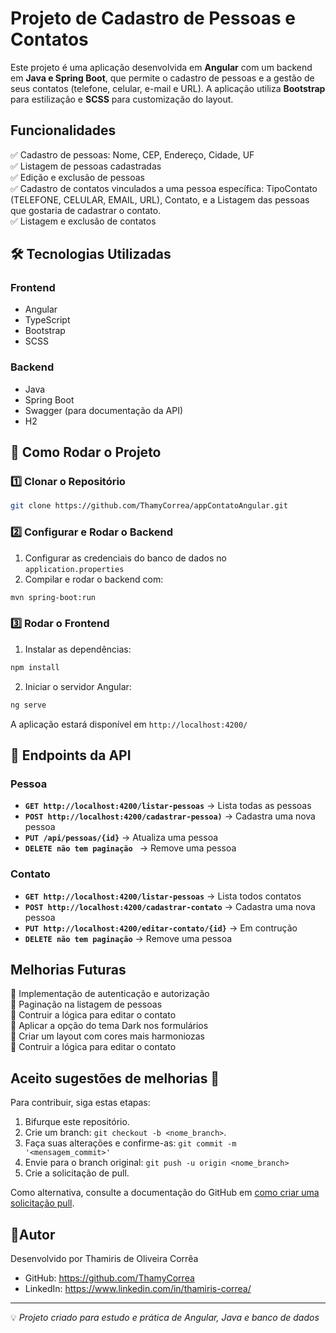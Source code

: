  # Projeto de Cadastro de Pessoas e Contatos

Este projeto é uma aplicação desenvolvida em **Angular** com um backend em **Java e Spring Boot**, que permite o cadastro de pessoas e a gestão de seus contatos (telefone, celular, e-mail e URL). A aplicação utiliza **Bootstrap** para estilização e **SCSS** para customização do layout.

## Funcionalidades
✅ Cadastro de pessoas: Nome, CEP, Endereço, Cidade, UF  
✅ Listagem de pessoas cadastradas  
✅ Edição e exclusão de pessoas  
✅ Cadastro de contatos vinculados a uma pessoa específica: TipoContato (TELEFONE, CELULAR, EMAIL, URL), Contato, e a Listagem das pessoas que gostaria de cadastrar o contato.  
✅ Listagem e exclusão de contatos  
 

## 🛠 Tecnologias Utilizadas
### **Frontend**
- Angular
- TypeScript
- Bootstrap
- SCSS

### **Backend**
- Java
- Spring Boot
- Swagger (para documentação da API)
- H2

## 🔧 Como Rodar o Projeto
### **1️⃣ Clonar o Repositório**
```sh
git clone https://github.com/ThamyCorrea/appContatoAngular.git
```

### **2️⃣ Configurar e Rodar o Backend**
1. Configurar as credenciais do banco de dados no `application.properties`
2. Compilar e rodar o backend com:
```sh
mvn spring-boot:run
```

### **3️⃣ Rodar o Frontend**
1. Instalar as dependências:
```sh
npm install
```
2. Iniciar o servidor Angular:
```sh
ng serve
```

A aplicação estará disponível em `http://localhost:4200/`

## 📌 Endpoints da API
### Pessoa
- **`GET http://localhost:4200/listar-pessoas`** → Lista todas as pessoas
- **`POST http://localhost:4200/cadastrar-pessoa)`** → Cadastra uma nova pessoa
- **`PUT /api/pessoas/{id}`** → Atualiza uma pessoa
- **`DELETE não tem paginação `** → Remove uma pessoa

### Contato
- **`GET http://localhost:4200/listar-pessoas`** → Lista todos contatos
- **`POST http://localhost:4200/cadastrar-contato`** → Cadastra uma nova pessoa
- **`PUT http://localhost:4200/editar-contato/{id}`** → Em contrução
- **`DELETE não tem paginação`** → Remove uma pessoa


## Melhorias Futuras
🔹 Implementação de autenticação e autorização  
🔹 Paginação na listagem de pessoas  
🔹 Contruir a lógica para editar o contato  
🔹 Aplicar a opção do tema Dark nos formulários  
🔹 Criar um layout com cores mais harmoniozas  
🔹 Contruir a lógica para editar o contato  


## Aceito sugestões de melhorias 🤩

Para contribuir, siga estas etapas:

1. Bifurque este repositório.
2. Crie um branch: `git checkout -b <nome_branch>`.
3. Faça suas alterações e confirme-as: `git commit -m '<mensagem_commit>'`
4. Envie para o branch original: `git push -u origin <nome_branch>`
5. Crie a solicitação de pull.

Como alternativa, consulte a documentação do GitHub em [como criar uma solicitação pull](https://help.github.com/en/github/collaborating-with-issues-and-pull-requests/creating-a-pull-request).

## 🚩Autor

Desenvolvido por Thamiris de Oliveira Corrêa

- GitHub: https://github.com/ThamyCorrea
- LinkedIn: https://www.linkedin.com/in/thamiris-correa/

---
💡 *Projeto criado para estudo e prática de Angular, Java e banco de dados*



